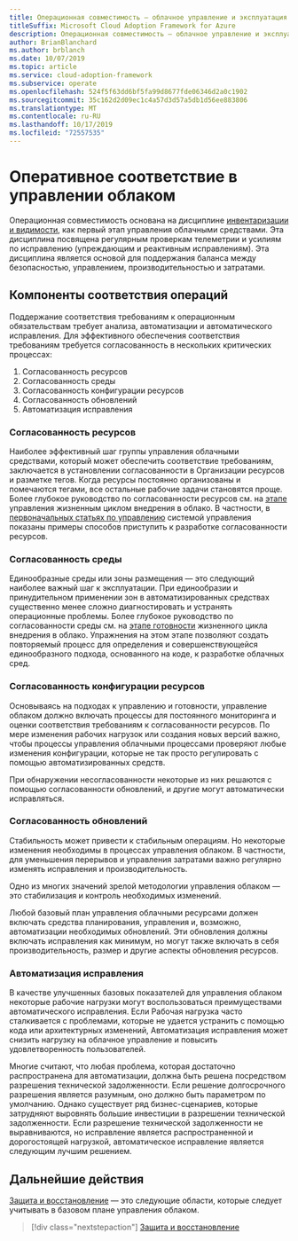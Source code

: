 ```yaml
---
title: Операционная совместимость — облачное управление и эксплуатация
titleSuffix: Microsoft Cloud Adoption Framework for Azure
description: Операционная совместимость — облачное управление и эксплуатация
author: BrianBlanchard
ms.author: brblanch
ms.date: 10/07/2019
ms.topic: article
ms.service: cloud-adoption-framework
ms.subservice: operate
ms.openlocfilehash: 524f5f63dd6bf5fa99d8677fde06346d2a0c1902
ms.sourcegitcommit: 35c162d2d09ec1c4a57d3d57a5db1d56ee883806
ms.translationtype: MT
ms.contentlocale: ru-RU
ms.lasthandoff: 10/17/2019
ms.locfileid: "72557535"
---
```

# <a name="operational-compliance-in-cloud-management"></a>Оперативное соответствие в управлении облаком

Операционная совместимость основана на дисциплине [инвентаризации и видимости](./inventory.md), как первый этап управления облачными средствами. Эта дисциплина посвящена регулярным проверкам телеметрии и усилиям по исправлению (упреждающим и реактивным исправлениям). Эта дисциплина является основой для поддержания баланса между безопасностью, управлением, производительностью и затратами.

## <a name="components-of-operations-compliance"></a>Компоненты соответствия операций

Поддержание соответствия требованиям к операционным обязательствам требует анализа, автоматизации и автоматического исправления. Для эффективного обеспечения соответствия требованиям требуется согласованность в нескольких критических процессах:

1. Согласованность ресурсов
2. Согласованность среды
3. Согласованность конфигурации ресурсов
4. Согласованность обновлений
5. Автоматизация исправления

### <a name="resource-consistency"></a>Согласованность ресурсов

Наиболее эффективный шаг группы управления облачными средствами, который может обеспечить соответствие требованиям, заключается в установлении согласованности в Организации ресурсов и разметке тегов. Когда ресурсы постоянно организованы и помечаются тегами, все остальные рабочие задачи становятся проще. Более глубокое руководство по согласованности ресурсов см. на [этапе](../../govern/index.md) управления жизненным циклом внедрения в облако. В частности, в [первоначальных статьях по управлению](../../govern/initial-foundation.md) системой управления показаны примеры способов приступить к разработке согласованности ресурсов.

### <a name="environment-consistency"></a>Согласованность среды

Единообразные среды или зоны размещения — это следующий наиболее важный шаг к эксплуатации. При единообразии и принудительном применении зон в автоматизированных средствах существенно менее сложно диагностировать и устранять операционные проблемы. Более глубокое руководство по согласованности среды см. на [этапе готовности](../../ready/index.md) жизненного цикла внедрения в облако. Упражнения на этом этапе позволяют создать повторяемый процесс для определения и совершенствующейся единообразного подхода, основанного на коде, к разработке облачных сред.

### <a name="resource-configuration-consistency"></a>Согласованность конфигурации ресурсов

Основываясь на подходах к управлению и готовности, управление облаком должно включать процессы для постоянного мониторинга и оценки соответствия требованиям к согласованности ресурсов. По мере изменения рабочих нагрузок или создания новых версий важно, чтобы процессы управления облачными процессами проверяют любые изменения конфигурации, которые не так просто регулировать с помощью автоматизированных средств.

При обнаружении несогласованности некоторые из них решаются с помощью согласованности обновлений, и другие могут автоматически исправляться.

### <a name="update-consistency"></a>Согласованность обновлений

Стабильность может привести к стабильным операциям. Но некоторые изменения необходимы в процессах управления облаком. В частности, для уменьшения перерывов и управления затратами важно регулярно изменять исправления и производительность.

Одно из многих значений зрелой методологии управления облаком — это стабилизация и контроль необходимых изменений.

Любой базовый план управления облачными ресурсами должен включать средства планирования, управления и, возможно, автоматизации необходимых обновлений. Эти обновления должны включать исправления как минимум, но могут также включать в себя производительность, размер и другие аспекты обновления ресурсов.

### <a name="remediation-automation"></a>Автоматизация исправления

В качестве улучшенных базовых показателей для управления облаком некоторые рабочие нагрузки могут воспользоваться преимуществами автоматического исправления. Если Рабочая нагрузка часто сталкивается с проблемами, которые не удается устранить с помощью кода или архитектурных изменений, Автоматизация исправления может снизить нагрузку на облачное управление и повысить удовлетворенность пользователей.

Многие считают, что любая проблема, которая достаточно распространена для автоматизации, должна быть решена посредством разрешения технической задолженности. Если решение долгосрочного разрешения является разумным, оно должно быть параметром по умолчанию. Однако существует ряд бизнес-сценариев, которые затрудняют выровнять большие инвестиции в разрешении технической задолженности. Если разрешение технической задолженности не выравниваются, но исправление является распространенной и дорогостоящей нагрузкой, автоматическое исправление является следующим лучшим решением.

## <a name="next-steps"></a>Дальнейшие действия

[Защита и восстановление](./protect.md) — это следующие области, которые следует учитывать в базовом плане управления облаком.

> [!div class="nextstepaction"]
> [Защита и восстановление](./protect.md)
